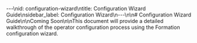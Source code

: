 ---\nid: configuration-wizard\ntitle: Configuration Wizard Guide\nsidebar_label: Configuration Wizard\n---\n\n# Configuration Wizard Guide\n\nComing Soon\n\nThis document will provide a detailed walkthrough of the operator configuration process using the Formation configuration wizard.
